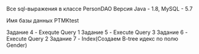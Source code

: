 Все sql-выражения в классе PersonDAO
Версия Java - 1.8, MySQL - 5.7

Имя базы данных PTMKtest

Задание 4 - Exequte Query 1
Задание 5 - Execute Query 3
Задание 6 - Execute Query 2
Задание 7 - Index(Создаем B-tree идекс по полю Gender)


